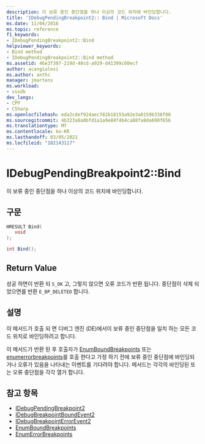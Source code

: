 ```yaml
---
description: 이 보류 중인 중단점을 하나 이상의 코드 위치에 바인딩합니다.
title: 'IDebugPendingBreakpoint2:: Bind | Microsoft Docs'
ms.date: 11/04/2016
ms.topic: reference
f1_keywords:
- IDebugPendingBreakpoint2::Bind
helpviewer_keywords:
- Bind method
- IDebugPendingBreakpoint2::Bind method
ms.assetid: 46e3f307-219d-40cd-a929-d41399c60ecf
author: acangialosi
ms.author: anthc
manager: jmartens
ms.workload:
- vssdk
dev_langs:
- CPP
- CSharp
ms.openlocfilehash: eda2cdef924aec782b18155a92e3a0159b338f08
ms.sourcegitcommit: 4b323a8a8bfd1a1a9e84f4b4ca88fa8da690f656
ms.translationtype: MT
ms.contentlocale: ko-KR
ms.lasthandoff: 03/05/2021
ms.locfileid: "102143117"
---
```

# <a name="idebugpendingbreakpoint2bind"></a>IDebugPendingBreakpoint2::Bind
이 보류 중인 중단점을 하나 이상의 코드 위치에 바인딩합니다.

## <a name="syntax"></a>구문

```cpp
HRESULT Bind( 
   void 
);
```

```csharp
int Bind();
```

## <a name="return-value"></a>Return Value
 성공 하면이 반환 되 `S_OK` 고, 그렇지 않으면 오류 코드가 반환 됩니다. 중단점이 삭제 되었으면를 반환 `E_BP_DELETED` 합니다.

## <a name="remarks"></a>설명
 이 메서드가 호출 되 면 디버그 엔진 (DE)에서이 보류 중인 중단점을 일치 하는 모든 코드 위치로 바인딩하려고 합니다.

 이 메서드가 반환 된 후 호출자가 [EnumBoundBreakpoints](../../../extensibility/debugger/reference/idebugpendingbreakpoint2-enumboundbreakpoints.md) 또는 [enumerrorbreakpoints](../../../extensibility/debugger/reference/idebugpendingbreakpoint2-enumerrorbreakpoints.md)를 호출 한다고 가정 하기 전에 보류 중인 중단점에 바인딩되거나 오류가 있음을 나타내는 이벤트를 기다려야 합니다. 메서드는 각각의 바인딩된 또는 오류 중단점을 각각 열거 합니다.

## <a name="see-also"></a>참고 항목
- [IDebugPendingBreakpoint2](../../../extensibility/debugger/reference/idebugpendingbreakpoint2.md)
- [IDebugBreakpointBoundEvent2](../../../extensibility/debugger/reference/idebugbreakpointboundevent2.md)
- [IDebugBreakpointErrorEvent2](../../../extensibility/debugger/reference/idebugbreakpointerrorevent2.md)
- [EnumBoundBreakpoints](../../../extensibility/debugger/reference/idebugpendingbreakpoint2-enumboundbreakpoints.md)
- [EnumErrorBreakpoints](../../../extensibility/debugger/reference/idebugpendingbreakpoint2-enumerrorbreakpoints.md)
